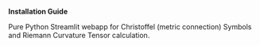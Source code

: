 **Installation Guide**

Pure Python Streamlit webapp for Christoffel (metric connection) Symbols and Riemann Curvature Tensor calculation.
